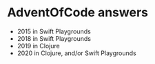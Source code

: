 # AdventOfCode answers

* 2015 in Swift Playgrounds
* 2018 in Swift Playgrounds
* 2019 in Clojure
* 2020 in Clojure, and/or Swift Playgrounds

